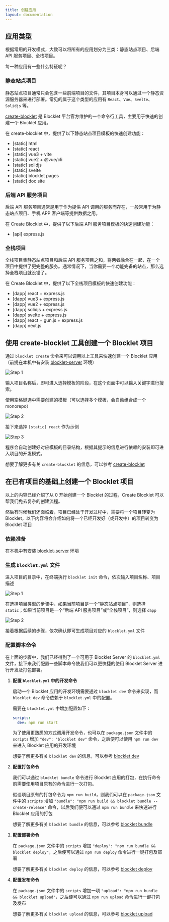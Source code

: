 ```yaml
---
title: 创建应用
layout: documentation
---
```


## 应用类型

根据常用的开发模式，大致可以将所有的应用划分为三类：静态站点项目、后端 API 服务项目、全栈项目。

每一种应用有一些什么特征呢？

### 静态站点项目

静态站点项目通常只会包含一些前端项目的文件，其项目本身可以通过一个静态资源服务器来进行部署。常见的属于这个类型的应用有 `React`、`Vue`、`Svelte`、`Solidjs` 等。

[create-blocklet](http://www.createblocklet.dev/zh) 是 Blocklet 平台官方维护的一个命令行工具，主要用于快速的创建一个 Blocklet 应用。

在 create-blocklet 中，提供了以下静态站点项目模板的快速创建功能：

- [static] html
- [static] react
- [static] vue3 + vite
- [static] vue2 + @vue/cli
- [static] solidjs
- [static] svelte
- [static] blocklet pages
- [static] doc site

### 后端 API 服务项目

后端 API 服务项目通常是用于作为提供 API 调用的服务而存在，一般常用于为静态站点项目、手机 APP 客户端等提供数据之用。

在 Create Blocklet 中，提供了以下后端 API 服务项目模板的快速创建功能：

- [api] express.js

### 全栈项目

全栈项目集静态站点项目和后端 API 服务项目之和，将两者融合在一起，在一个项目中提供了更完整的服务。通常情况下，当你需要一个功能完备的站点，那么选择全栈项目就没错了。

在 Create Blocklet 中，提供了以下全栈项目模板的快速创建功能：

- [dapp] react + express.js
- [dapp] vue3 + express.js
- [dapp] vue2 + express.js
- [dapp] solidjs + express.js
- [dapp] svelte + express.js
- [dapp] react + gun.js + express.js
- [dapp] next.js

## 使用 create-blocklet 工具创建一个 Blocklet 项目

通过 `blocklet create` 命令来可以调用以上工具来快速创建一个 Blocklet 应用（前提在本机中有安装 [blocklet-server](/prerequisites/server) 环境）

![Step 1](./images/step-1.jpg)

输入项目名称后，即可进入选择模板的阶段，在这个页面中可以输入关键字进行搜索。

使用空格键选中需要创建的模板（可以选择多个模板，会自动组合成一个 monorepo）

![Step 2](./images/step-2.jpg)

接下来选择 `[static] react` 作为示例

![Step 3](./images/step-3.jpg)

程序会自动创建好对应模板的目录结构，根据其提示的信息进行依赖的安装即可进入项目的开发模式。

想要了解更多有关 `create-blocklet` 的信息，可以参考 [create-blocklet](http://www.createblocklet.dev/zh)

## 在已有项目的基础上创建一个 Blocklet 项目

以上的内容已经介绍了从 0 开始创建一个 Blocklet 的过程，Create Blocklet 可以帮我们免去复杂的创建流程。

然后有时候我们还面临着，项目已经处于开发过程中，需要将一个项目转变为 Blocklet，以下内容将会介绍如何将一个已经开发好（或开发中）的项目转变为 Blocklet 项目

### 依赖准备

在本机中有安装 [blocklet-server](/prerequisites/server) 环境

### 生成 `blocklet.yml` 文件

进入项目的目录中，在终端执行 `blocklet init` 命令，依次输入项目名称、项目描述

![Step 1](./images/add-step-1.jpg)

在选择项目类型的步骤中，如果当前项目是一个“静态站点项目”，则选择 `static`；如果当前项目是一个“后端 API 服务项目”或“全栈项目”，则选择 `dapp`

![Step 2](./images/add-step-2.jpg)

接着根据后续的步骤，依次确认即可生成项目对应的 `blocklet.yml` 文件

### 配置脚本命令

在上面的步骤中，我们已经得到了一个可用于 Blocklet Server 的 `blocklet.yml` 文件，接下来我们配置一些脚本命令使我们可以更快捷的使用 Blocklet Server 进行开发及打包部署。

1. **配置 `blocklet.yml` 中的开发命令**

   启动一个 Blocklet 应用的开发环境需要通过 `blocklet dev` 命令来实现，而 `blocklet dev` 命令依赖于 `blocklet.yml` 中的配置。

   需要在 `blocklet.yml` 中增加配置如下：

   ```yaml
   scripts:
     dev: npm run start
   ```

   为了使用更熟悉的方式调用开发命令，也可以在 `package.json` 文件中的 `scripts` 增加 `"dev": "blocklet dev"` 命令，之后便可以使用 `npm run dev` 来进入 Blocklet 应用的开发环境

   想要了解更多有关 `blocklet dev` 的信息，可以参考 [blocklet dev](/reference/blocklet-cli#develop)

2. **配置打包命令**

   我们可以通过 `blocklet bundle` 命令进行 Blocklet 应用的打包，在执行命令前需要使用项目原有的命令进行一次打包。

   假设项目原有的打包命令为 `npm run build`，则我们可以在 `package.json` 文件中的 `scripts` 增加 `"bundle": "npm run build && blocklet bundle --create-release"` 命令，以后我们便可以通过 `npm run bundle` 来快速进行 Blocklet 应用的打包

   想要了解更多有关 `blocklet bundle` 的信息，可以参考 [blocklet bundle](/reference/blocklet-cli#bundle)

3. **配置部署命令**

   在 `package.json` 文件中的 `scripts` 增加 `"deploy": "npm run bundle && blocklet deploy"`，之后便可以通过 `npm run deploy` 命令进行一键打包及部署

   想要了解更多有关 `blocklet deploy` 的信息，可以参考 [blocklet deploy](/reference/blocklet-cli#deploy)

4. **配置发布命令**

   在 `package.json` 文件中的 `scripts` 增加一项 `"upload": "npm run bundle && blocklet upload"`，之后便可以通过 `npm run upload` 命令进行一键打包及发布

   想要了解更多有关 `blocklet upload` 的信息，可以参考 [blocklet upload](/reference/blocklet-cli#upload)
